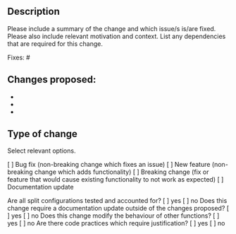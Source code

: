 ## Description

Please include a summary of the change and which issue/s is/are fixed. 
Please also include relevant motivation and context. List any dependencies that are required for this change.

Fixes: #

Changes proposed:
- 
- 
- 
- 

## Type of change

Select relevant options.

[ ] Bug fix (non-breaking change which fixes an issue)
[ ] New feature (non-breaking change which adds functionality)
[ ] Breaking change (fix or feature that would cause existing functionality to not work as expected)
[ ] Documentation update

Are all split configurations tested and accounted for?
[ ] yes [ ] no
Does this change require a documentation update outside of the changes proposed?
[ ] yes [ ] no
Does this change modify the behaviour of other functions?
[ ] yes [ ] no
Are there code practices which require justification?
[ ] yes [ ] no
